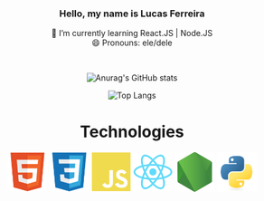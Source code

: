 
<div align="center" style="display: inline_block">

### Hello, my name is Lucas Ferreira

🌱 I’m currently learning React.JS | Node.JS <br>
😄 Pronouns: ele/dele
  
</div>


<div align="center" style="display: inline_block"><br>
  
  ![Anurag's GitHub stats](https://github-readme-stats.vercel.app/api?username=Lucaslfd\&rank_icon=github)
  
  ![Top Langs](https://github-readme-stats.vercel.app/api/top-langs/?username=Lucaslfd&layout=compact)
    <h1 align="center">Technologies</h1>
    <img align="center" height="70" width="70" alt="html-icon" src="https://raw.githubusercontent.com/devicons/devicon/master/icons/html5/html5-original.svg">
    <img align="center" height="70" width="70" alt="css-icon" src="https://raw.githubusercontent.com/devicons/devicon/master/icons/css3/css3-original.svg">
    <img align="center" height="70" width="70" alt="js-icon"  src="https://raw.githubusercontent.com/devicons/devicon/master/icons/javascript/javascript-plain.svg">
    <img align="center" height="70" width="70" alt="react-icon" src="https://raw.githubusercontent.com/devicons/devicon/master/icons/react/react-original.svg">
    <img align="center" height="70" width="70" alt="nodejs-icon" src="https://raw.githubusercontent.com/devicons/devicon/master/icons/nodejs/nodejs-original.svg">
    <img align="center" height="70" width="70" alt="c-icon" src="https://raw.githubusercontent.com/devicons/devicon/master/icons/python/python-original.svg">
   </div>








